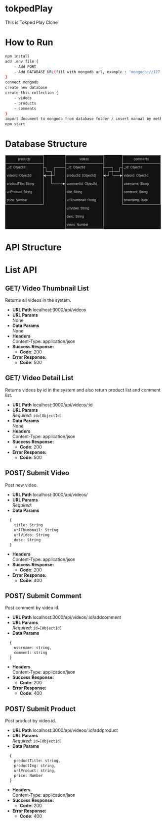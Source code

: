 # tokpedPlay
This is Tokped Play Clone

# How to Run
```bash
npm install
add .env file {
    - Add PORT
    - Add DATABASE_URL(fill with mongodb url, example : "mongodb://127.0.0.1:27017/tokpedPlay")
}
connect mongodb
create new database
create this collection {
    - videos
    - products
    - comments
}
import document to mongodb from database folder / insert manual by method post
npm start
```

# Database Structure
![Alt text](public/tokpedPlay_schema.png)
# API Structure

# List API
**GET/ Video Thumbnail List**
-----
Returns all videos in the system.
* **URL Path**
  localhost:3000/api/videos
* **URL Params**  
  None
* **Data Params**  
  None
* **Headers**  
  Content-Type: application/json
* **Success Response:**  
  * **Code:** 200  
* **Error Response:**  
  * **Code:** 500  

**GET/ Video Detail List**
-----
Returns videos by id in the system and also return product list and comment list.
* **URL Path**
  localhost:3000/api/videos/:id
* **URL Params**  
  *Required:* `id=[ObjectId]`
* **Data Params**  
  None
* **Headers**  
  Content-Type: application/json
* **Success Response:**  
  * **Code:** 200
* **Error Response:** 
  * **Code:** 500

**POST/ Submit Video**
-----
Post new video.
* **URL Path**
  localhost:3000/api/videos/
* **URL Params**  
  *Required:*
* **Data Params**  
```
  {
    title: String
    urlThumbnail: String
    urlVideo: String
    desc: String
  }
```
* **Headers**  
  Content-Type: application/json
* **Success Response:**  
  * **Code:** 200
* **Error Response:** 
  * **Code:** 400

**POST/ Submit Comment**
-----
Post comment by video id.
* **URL Path**
  localhost:3000/api/videos/:id/addcomment
* **URL Params**  
  *Required:* `id=[ObjectId]`
* **Data Params**  
```
  {
    username: string,
    comment: string
  }
```
* **Headers**  
  Content-Type: application/json
* **Success Response:**  
  * **Code:** 200
* **Error Response:** 
  * **Code:** 400

**POST/ Submit Product**
-----
Post product by video id.
* **URL Path**
  localhost:3000/api/videos/:id/addproduct
* **URL Params**  
  *Required:* `id=[ObjectId]`
* **Data Params**  
```
  {
    productTitle: string,
    productImg: string,
    urlProduct: string,
    price: Number
  }
```
* **Headers**  
  Content-Type: application/json
* **Success Response:**  
  * **Code:** 200
* **Error Response:** 
  * **Code:** 400
